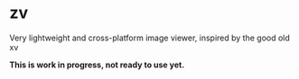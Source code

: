 # zv
Very lightweight and cross-platform image viewer, inspired by the good old xv

**This is work in progress, not ready to use yet.**
